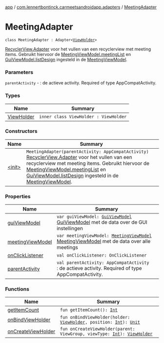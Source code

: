 [app](../../index.md) / [com.lennertbontinck.carmeetsandroidapp.adapters](../index.md) / [MeetingAdapter](./index.md)

# MeetingAdapter

`class MeetingAdapter : Adapter<`[`ViewHolder`](-view-holder/index.md)`>`

[RecyclerView.Adapter](#) voor het vullen van een recyclerview met meeting items. Gebruikt hiervoor de
[MeetingViewModel.meetingList](../../com.lennertbontinck.carmeetsandroidapp.viewmodels/-meeting-view-model/meeting-list.md) en [GuiViewModel.listDesign](../../com.lennertbontinck.carmeetsandroidapp.viewmodels/-gui-view-model/list-design.md) ingesteld in de [MeetingViewModel](../../com.lennertbontinck.carmeetsandroidapp.viewmodels/-meeting-view-model/index.md).

### Parameters

`parentActivity` - : de actieve activity. Required of type AppCompatActivity.

### Types

| Name | Summary |
|---|---|
| [ViewHolder](-view-holder/index.md) | `inner class ViewHolder : ViewHolder` |

### Constructors

| Name | Summary |
|---|---|
| [&lt;init&gt;](-init-.md) | `MeetingAdapter(parentActivity: AppCompatActivity)`<br>[RecyclerView.Adapter](#) voor het vullen van een recyclerview met meeting items. Gebruikt hiervoor de [MeetingViewModel.meetingList](../../com.lennertbontinck.carmeetsandroidapp.viewmodels/-meeting-view-model/meeting-list.md) en [GuiViewModel.listDesign](../../com.lennertbontinck.carmeetsandroidapp.viewmodels/-gui-view-model/list-design.md) ingesteld in de [MeetingViewModel](../../com.lennertbontinck.carmeetsandroidapp.viewmodels/-meeting-view-model/index.md). |

### Properties

| Name | Summary |
|---|---|
| [guiViewModel](gui-view-model.md) | `var guiViewModel: `[`GuiViewModel`](../../com.lennertbontinck.carmeetsandroidapp.viewmodels/-gui-view-model/index.md)<br>[GuiViewModel](../../com.lennertbontinck.carmeetsandroidapp.viewmodels/-gui-view-model/index.md) met de data over de GUI instellingen |
| [meetingViewModel](meeting-view-model.md) | `var meetingViewModel: `[`MeetingViewModel`](../../com.lennertbontinck.carmeetsandroidapp.viewmodels/-meeting-view-model/index.md)<br>[MeetingViewModel](../../com.lennertbontinck.carmeetsandroidapp.viewmodels/-meeting-view-model/index.md) met de data over alle meetings |
| [onClickListener](on-click-listener.md) | `val onClickListener: OnClickListener` |
| [parentActivity](parent-activity.md) | `val parentActivity: AppCompatActivity`<br>: de actieve activity. Required of type AppCompatActivity. |

### Functions

| Name | Summary |
|---|---|
| [getItemCount](get-item-count.md) | `fun getItemCount(): `[`Int`](https://kotlinlang.org/api/latest/jvm/stdlib/kotlin/-int/index.html) |
| [onBindViewHolder](on-bind-view-holder.md) | `fun onBindViewHolder(holder: `[`ViewHolder`](-view-holder/index.md)`, position: `[`Int`](https://kotlinlang.org/api/latest/jvm/stdlib/kotlin/-int/index.html)`): `[`Unit`](https://kotlinlang.org/api/latest/jvm/stdlib/kotlin/-unit/index.html) |
| [onCreateViewHolder](on-create-view-holder.md) | `fun onCreateViewHolder(parent: ViewGroup, viewType: `[`Int`](https://kotlinlang.org/api/latest/jvm/stdlib/kotlin/-int/index.html)`): `[`ViewHolder`](-view-holder/index.md) |
